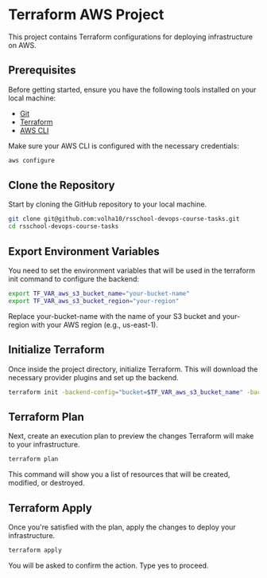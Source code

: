 # Terraform AWS Project

This project contains Terraform configurations for deploying infrastructure on AWS.

## Prerequisites

Before getting started, ensure you have the following tools installed on your local machine:

- [Git](https://git-scm.com/book/en/v2/Getting-Started-Installing-Git)
- [Terraform](https://www.terraform.io/downloads.html)
- [AWS CLI](https://docs.aws.amazon.com/cli/latest/userguide/getting-started-install.html)

Make sure your AWS CLI is configured with the necessary credentials:

```bash
aws configure
```

## Clone the Repository
Start by cloning the GitHub repository to your local machine.

```bash
git clone git@github.com:volha10/rsschool-devops-course-tasks.git
cd rsschool-devops-course-tasks
```

## Export Environment Variables
You need to set the environment variables that will be used in the terraform init command to configure the backend:

```bash
export TF_VAR_aws_s3_bucket_name="your-bucket-name"
export TF_VAR_aws_s3_bucket_region="your-region"
```
Replace your-bucket-name with the name of your S3 bucket and your-region with your AWS region (e.g., us-east-1).

## Initialize Terraform
Once inside the project directory, initialize Terraform. This will download the necessary provider plugins and set up the backend.

```bash
terraform init -backend-config="bucket=$TF_VAR_aws_s3_bucket_name" -backend-config="region=$TF_VAR_aws_s3_bucket_region"
```

## Terraform Plan
Next, create an execution plan to preview the changes Terraform will make to your infrastructure.

```bash
terraform plan
```
This command will show you a list of resources that will be created, modified, or destroyed.

## Terraform Apply
Once you're satisfied with the plan, apply the changes to deploy your infrastructure.

```bash
terraform apply
```
You will be asked to confirm the action. Type yes to proceed.





